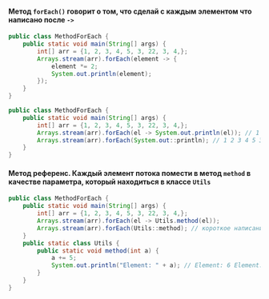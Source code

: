 #### Метод `forEach()` говорит о том, что сделай с каждым элементом что написано после `->` 
```java
public class MethodForEach {
    public static void main(String[] args) {
        int[] arr = {1, 2, 3, 4, 5, 3, 22, 3, 4,};
        Arrays.stream(arr).forEach(element -> {
            element *= 2;
            System.out.println(element);
        });
    }
}
```

```java
public class MethodForEach {
    public static void main(String[] args) {
        int[] arr = {1, 2, 3, 4, 5, 3, 22, 3, 4,};
        Arrays.stream(arr).forEach(el -> System.out.println(el)); // 1 2 3 4 5 3 22 3 4
        Arrays.stream(arr).forEach(System.out::println); // 1 2 3 4 5 3 22 3 4
    }
}
```

#### Метод референс. Каждый элемент потока помести в метод `method` в качестве параметра, который находиться в классе `Utils`
```java
public class MethodForEach {
    public static void main(String[] args) {
        int[] arr = {1, 2, 3, 4, 5, 3, 22, 3, 4,};
        Arrays.stream(arr).forEach(el -> Utils.method(el));
        Arrays.stream(arr).forEach(Utils::method); // короткое написание чем выше
    }
    public static class Utils {
        public static void method(int a) {
            a += 5;
            System.out.println("Element: " + a); // Element: 6 Element: 7 ...
        }
    }
}
```